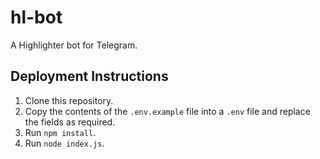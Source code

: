 # hl-bot
A Highlighter bot for Telegram.

## Deployment Instructions
1. Clone this repository.
2. Copy the contents of the `.env.example` file into a `.env` file and replace the fields as required.
3. Run `npm install`.
4. Run `node index.js`.
